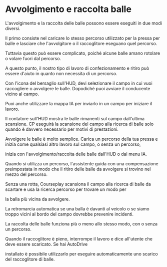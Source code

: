 # Avvolgimento e raccolta balle

  
  
L'avvolgimento e la raccolta delle balle possono essere eseguiti in due modi diversi.  
  
Il primo consiste nel caricare lo stesso percorso utilizzato per la pressa per balle e lasciare che l'avvolgitore o il raccoglitore eseguano quel percorso.  
  
Tuttavia questo può essere complicato, poiché alcune balle amano rotolare o volare fuori dal percorso.  
  
A questo punto, il nostro tipo di lavoro di confezionamento e ritiro può essere d'aiuto in quanto non necessita di un percorso.  
  
Con l'icona del bersaglio sull'HUD, devi selezionare il campo in cui vuoi raccogliere o avvolgere le balle. Dopodiché puoi avviare il conducente vicino al campo.  
  
Puoi anche utilizzare la mappa IA per inviarlo in un campo per iniziare il lavoro.  
  
Il contatore sull'HUD mostra le balle rimanenti sul campo dall'ultima scansione. CP eseguirà la scansione del campo alla ricerca di balle solo quando è davvero necessario per motivi di prestazioni.  
  


  
  
Avvolgere le balle è molto semplice. Carica un percorso della tua pressa e inizia come qualsiasi altro lavoro sul campo, o senza un percorso,  
  
inizia con l'avvolgimento/raccolta delle balle dall'HUD o dal menu IA.  
  


  
  
Quando si utilizza un percorso, l'assistente guida con una compensazione preimpostata in modo che il ritiro delle balle da avvolgere si trovino nel mezzo del percorso.  
  
Senza una rotta, Courseplay scansiona il campo alla ricerca di balle da scartare e usa la ricerca percorso per trovare un modo per  
  
la balla più vicina da avvolgere.  
  
La retromarcia automatica se una balla è davanti al veicolo o se siamo troppo vicini al bordo del campo dovrebbe prevenire incidenti.  
  


  
  
La raccolta delle balle funziona più o meno allo stesso modo, con o senza un percorso.  
  
Quando il raccoglitore è pieno, interrompe il lavoro e dice all'utente che deve essere scaricato. Se hai AutoDrive  
  
installato è possibile utilizzarlo per eseguire automaticamente uno scarico del raccoglitore di balle.  
  


